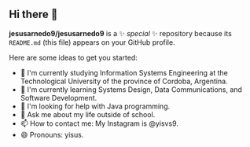 ## Hi there 👋
**jesusarnedo9/jesusarnedo9** is a ✨ _special_ ✨ repository because its `README.md` (this file) appears on your GitHub profile.

Here are some ideas to get you started:

- 🔭 I'm currently studying Information Systems Engineering at the Technological University of the province of Cordoba, Argentina.
- 🌱 I'm currently learning Systems Design, Data Communications, and Software Development.
- 🤔 I'm looking for help with Java programming.
- 💬 Ask me about my life outside of school.
- 📫 How to contact me: My Instagram is @yisvs9.
- 😄 Pronouns: yisus.
